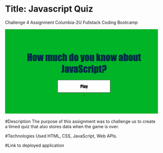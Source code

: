 # Title: Javascript Quiz
Challenge 4 Assignment
Columbia-2U Fullstack Coding Bootcamp

![App Main Image](./Images/main-image.png)

#Description
The purpose of this assignment was to challenge us to create a timed quiz that also stores data when the game is over.

#Technologies Used
HTML, CSS, JavaScript, Web APIs.

#Link to deployed application
